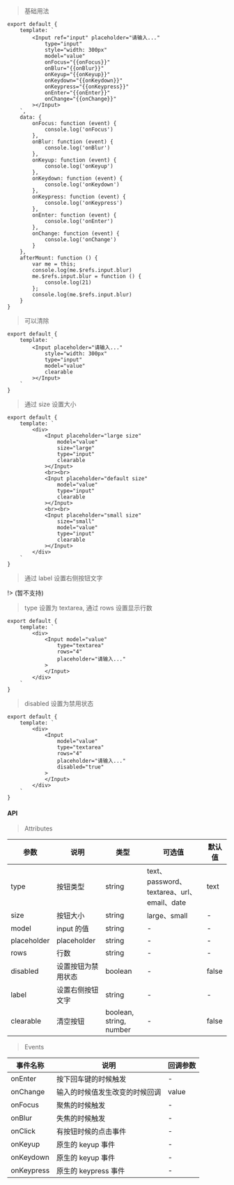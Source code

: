 > 基础用法

    export default {
        template: `
            <Input ref="input" placeholder="请输入..."
                type="input"
                style="width: 300px"
                model="value"
                onFocus="{{onFocus}}"
                onBlur="{{onBlur}}"
                onKeyup="{{onKeyup}}"
                onKeydown="{{onKeydown}}"
                onKeypress="{{onKeypress}}"
                onEnter="{{onEnter}}"
                onChange="{{onChange}}"
            ></Input>
        `,
        data: {
            onFocus: function (event) {
                console.log('onFocus')
            },
            onBlur: function (event) {
                console.log('onBlur')
            },
            onKeyup: function (event) {
                console.log('onKeyup')
            },
            onKeydown: function (event) {
                console.log('onKeydown')
            },
            onKeypress: function (event) {
                console.log('onKeypress')
            },
            onEnter: function (event) {
                console.log('onEnter')
            },
            onChange: function (event) {
                console.log('onChange')
            }
        },
        afterMount: function () {
            var me = this;
            console.log(me.$refs.input.blur)
            me.$refs.input.blur = function () {
                console.log(21)
            };
            console.log(me.$refs.input.blur)
        }
    }

> 可以清除

    export default {
        template: `
            <Input placeholder="请输入..."
                style="width: 300px"
                type="input"
                model="value"
                clearable
            ></Input>
        `
    }

> 通过 size 设置大小

    export default {
        template: `
            <div>
                <Input placeholder="large size"
                    model="value"
                    size="large"
                    type="input"
                    clearable
                ></Input>
                <br><br>
                <Input placeholder="default size"
                    model="value"
                    type="input"
                    clearable
                ></Input>
                <br><br>
                <Input placeholder="small size"
                    size="small"
                    model="value"
                    type="input"
                    clearable
                ></Input>
            </div>
        `
    }

> 通过 label 设置右侧按钮文字

!> (暂不支持)

> type 设置为 textarea, 通过 rows 设置显示行数

    export default {
        template: `
            <div>
                <Input model="value"
                    type="textarea"
                    rows="4"
                    placeholder="请输入..."
                >
                </Input>
            </div>
        `
    }

> disabled 设置为禁用状态

    export default {
        template: `
            <div>
                <Input
                    model="value"
                    type="textarea"
                    rows="4"
                    placeholder="请输入..."
                    disabled="true"
                >
                </Input>
            </div>
        `
    }

#### API

> Attributes

参数 | 说明 | 类型 | 可选值 | 默认值
---|---|---|---|---
type | 按钮类型 | string | text、password、textarea、url、email、date | text
size | 按钮大小 | string | large、small | -
model | input 的值 | string | - | -
placeholder | placeholder | string | - | -
rows | 行数 | string | - | -
disabled | 设置按钮为禁用状态 | boolean | - | false
label | 设置右侧按钮文字 | string | - | -
clearable | 清空按钮 | boolean, string, number | - | false

> Events

事件名称 | 说明 | 回调参数
---|---|---
onEnter | 按下回车键的时候触发 | -
onChange | 输入的时候值发生改变的时候回调 | value
onFocus | 聚焦的时候触发 | -
onBlur | 失焦的时候触发 | -
onClick | 有按钮时候的点击事件 | -
onKeyup | 原生的 keyup 事件 | -
onKeydown | 原生的 keyup 事件 | -
onKeypress | 原生的 keypress 事件 | -
